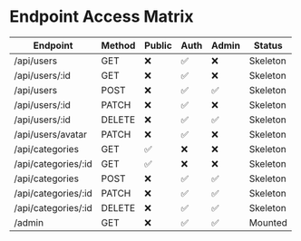 # Endpoint Access Matrix

| Endpoint            | Method | Public | Auth | Admin | Status   |
| ------------------- | ------ | ------ | ---- | ----- | -------- |
| /api/users          | GET    | ❌     | ✅   | ❌    | Skeleton |
| /api/users/:id      | GET    | ❌     | ✅   | ❌    | Skeleton |
| /api/users          | POST   | ❌     | ✅   | ✅    | Skeleton |
| /api/users/:id      | PATCH  | ❌     | ✅   | ❌    | Skeleton |
| /api/users/:id      | DELETE | ❌     | ✅   | ✅    | Skeleton |
| /api/users/avatar   | PATCH  | ❌     | ✅   | ❌    | Skeleton |
| /api/categories     | GET    | ✅     | ❌   | ❌    | Skeleton |
| /api/categories/:id | GET    | ✅     | ❌   | ❌    | Skeleton |
| /api/categories     | POST   | ❌     | ✅   | ✅    | Skeleton |
| /api/categories/:id | PATCH  | ❌     | ✅   | ✅    | Skeleton |
| /api/categories/:id | DELETE | ❌     | ✅   | ✅    | Skeleton |
| /admin              | GET    | ❌     | ✅   | ✅    | Mounted  |
